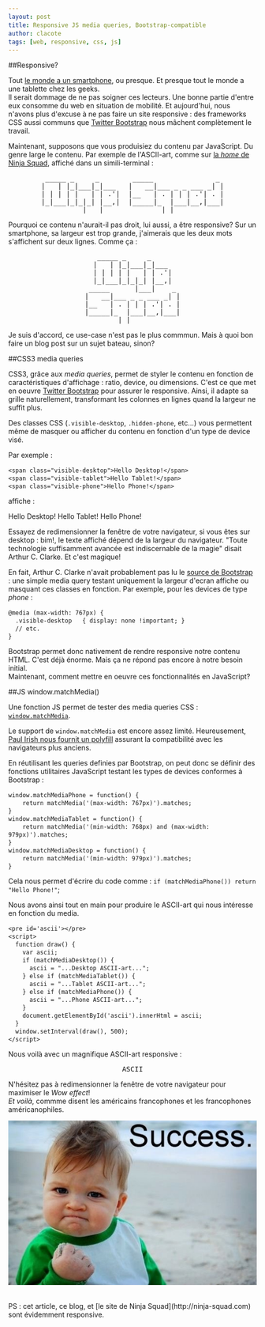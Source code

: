 ```yaml
---
layout: post
title: Responsive JS media queries, Bootstrap-compatible
author: clacote
tags: [web, responsive, css, js]
---
```

##Responsive?

Tout [le monde a un smartphone](http://www.wired.com/gadgetlab/2011/11/smartphones-feature-phones/), ou presque. Et presque tout le monde a une tablette chez les geeks.   
Il serait dommage de ne pas soigner ces lecteurs. Une bonne partie d'entre eux consomme du web en situation de mobilité. Et aujourd'hui, nous n'avons plus d'excuse à ne pas faire un site responsive : des frameworks CSS aussi communs que [Twitter Bootstrap](http://twitter.github.com/bootstrap/scaffolding.html#responsive) nous mâchent complètement le travail.

Maintenant, supposons que vous produisiez du contenu par JavaScript. Du genre large le contenu. Par exemple de l'ASCII-art, comme sur [la _home_ de Ninja Squad](http://ninja-squad.com), affiché dans un simili-terminal :

<pre style="line-height: 16px; text-align: center; min-width: 350px; overflow: auto" class="raw">
 _____ _     _        _____               _ 
|   | |_|___|_|___   |   __|___ _ _ ___ _| |
| | | | |   | | .'|  |__   | . | | | .'| . |
|_|___|_|_|_| |__,|  |_____|_  |___|__,|___|
          |___|              |_|            
</pre>

Pourquoi ce contenu n'aurait-il pas droit, lui aussi, a être responsive? Sur un smartphone, sa largeur est trop grande, j'aimerais que les deux mots s'affichent sur deux lignes. Comme ça :

<pre style="line-height: 16px; text-align: center;" class="raw">
   _____ _     _       
  |   | |_|___|_|___   
  | | | | |   | | .'|  
  |_|___|_|_|_| |__,|  
 _____      |___|    _ 
|   __|___ _ _ ___ _| |
|__   | . | | | .'| . |
|_____|_  |___|__,|___|
        |_|            
</pre>

Je suis d'accord, ce use-case n'est pas le plus commmun. Mais à quoi bon faire un blog post sur un sujet bateau, sinon?

##CSS3 media queries

CSS3, grâce aux *media queries*, permet de styler le contenu en fonction de caractéristiques d'affichage : ratio, device, ou dimensions. C'est ce que met en oeuvre [Twitter Bootstrap](http://twitter.github.com/bootstrap/scaffolding.html#responsive) pour assurer le responsive. Ainsi, il adapte sa grille naturellement, transformant les colonnes en lignes quand la largeur ne suffit plus.

Des classes CSS (`.visible-desktop`, `.hidden-phone`, etc...) vous permettent même de masquer ou afficher du contenu en fonction d'un type de device visé.

Par exemple :

	<span class="visible-desktop">Hello Desktop!</span>
	<span class="visible-tablet">Hello Tablet!</span>
	<span class="visible-phone">Hello Phone!</span>

affiche :

<span class="visible-desktop">Hello Desktop!</span>
<span class="visible-tablet">Hello Tablet!</span>
<span class="visible-phone">Hello Phone!</span>


Essayez de redimensionner la fenêtre de votre navigateur, si vous êtes sur desktop : bim!, le texte affiché dépend de la largeur du navigateur. "Toute technologie suffisamment avancée est indiscernable de la magie" disait Arthur C. Clarke. Et c'est magique!

En fait, Arthur C. Clarke n'avait probablement pas lu le [source de Bootstrap](https://github.com/twitter/bootstrap/blob/master/less/responsive-utilities.less) : une simple media query testant uniquement la largeur d'ecran affiche ou masquant ces classes en fonction. Par exemple, pour les devices de type _phone_ :

	@media (max-width: 767px) {
	  .visible-desktop   { display: none !important; }
	  // etc.
	}

Bootstrap permet donc nativement de rendre responsive notre contenu HTML. C'est déjà énorme. Mais ça ne répond pas encore à notre besoin initial.    
Maintenant, comment mettre en oeuvre ces fonctionnalités en JavaScript?

##JS window.matchMedia()

Une fonction JS permet de tester des media queries CSS : [`window.matchMedia`](https://developer.mozilla.org/en-US/docs/DOM/window.matchMedia).

Le support de `window.matchMedia` est encore assez limité. Heureusement, [Paul Irish nous fournit un polyfill](https://github.com/paulirish/matchMedia.js/) assurant la compatibilité avec les navigateurs plus anciens.

En réutilisant les queries definies par Bootstrap, on peut donc se définir des fonctions utilitaires JavaScript testant les types de devices conformes à Bootstrap :

	window.matchMediaPhone = function() {
	    return matchMedia('(max-width: 767px)').matches;
	}
	window.matchMediaTablet = function() {
	    return matchMedia('(min-width: 768px) and (max-width: 979px)').matches;
	}
	window.matchMediaDesktop = function() {
	    return matchMedia('(min-width: 979px)').matches;
	}

Cela nous permet d'écrire du code comme : `if (matchMediaPhone()) return "Hello Phone!"`;

Nous avons ainsi tout en main pour produire le ASCII-art qui nous intéresse en fonction du media.  

	<pre id='ascii'></pre>
	<script>
	  function draw() {
	    var ascii;
	    if (matchMediaDesktop()) {
	      ascii = "...Desktop ASCII-art...";
	    } else if (matchMediaTablet()) {
	      ascii = "...Tablet ASCII-art...";
	    } else if (matchMediaPhone()) {
	      ascii = "...Phone ASCII-art...";
	    }
	    document.getElementById('ascii').innerHtml = ascii;
	  }
	  window.setInterval(draw(), 500);
	</script>

Nous voilà avec un magnifique ASCII-art responsive :

<pre id='ascii' style="line-height: 16px; text-align: center;" class="raw">ASCII</pre>

<script src="/assets/matchMedia.js">
</script>

<script>
	function draw() {
		var ascii;
		if (matchMediaDesktop()) {
			ascii =                                              
	" _____     _ _        ____          _   _           \n"+
	"|  |  |___| | |___   |    \\ ___ ___| |_| |_ ___ ___ \n"+
	"|     | -_| | | . |  |  |  | -_|_ -| '_|  _| . | . |\n"+
	"|__|__|___|_|_|___|  |____/|___|___|_,_|_| |___|  _|\n"+
	"                                                |_| \n";
		} else if (matchMediaTablet()) {
			ascii =
	" _____     _ _        _____     _   _     _   \n"+
	"|  |  |___| | |___   |_   _|___| |_| |___| |_ \n"+
	"|     | -_| | | . |    | | | .'| . | | -_|  _|\n"+
	"|__|__|___|_|_|___|    |_| |__,|___|_|___|_|  \n";

		} else if (matchMediaPhone()) {
			ascii =
	"   _____     _ _       \n"+
	"  |  |  |___| | |___   \n"+
	"  |     | -_| | | . |  \n"+
	"  |__|__|___|_|_|___|  \n"+
	" _____ _               \n"+
	"|  _  | |_ ___ ___ ___ \n"+
	"|   __|   | . |   | -_|\n"+
	"|__|  |_|_|___|_|_|___|\n";                   
		}
		document.getElementById('ascii').innerHTML = ascii;
	}
	window.setInterval(draw, 500);
</script>

N'hésitez pas à redimensionner la fenêtre de votre navigateur pour maximiser le _Wow effect_!  
_Et voilà_, commme disent les américains francophones et les francophones américanophiles.  

<p style="text-align: center;"><img class="img-polaroid" src="/assets/images/success_baby.jpeg" alt="Success!" /></p>

<br/>
PS : cet article, ce blog, et [le site de Ninja Squad](http://ninja-squad.com) sont évidemment responsive.
